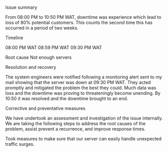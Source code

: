 Issue summary

From 08:00 PM to 10:50 PM WAT, downtime was experience which lead to loss of 80% potential customers. This counts the second time this has occurred in a period of two weeks. 

Timeline

08:00 PM WAT
08:59 PM WAT
09:30 PM WAT

Root cause
Not enough servers 

Resolution and recovery

The system engineers were notified following a monitoring alert sent to my mail showing that the server was down at 09:30 PM WAT. They acted promptly and mitigated the problem the best they could. Much data was loss and the downtime was proving to threateningly become unending. By 10:50 it was resolved and the downtime brought to an end. 

Corrective and preventative measures

We have undertook an assessment and investigation of the issue internally. We are taking the following steps to address the root causes of the problem, assist prevent a recurrence, and improve response times.

Took measures to make sure that our server can easily handle unexpected traffic surges.


